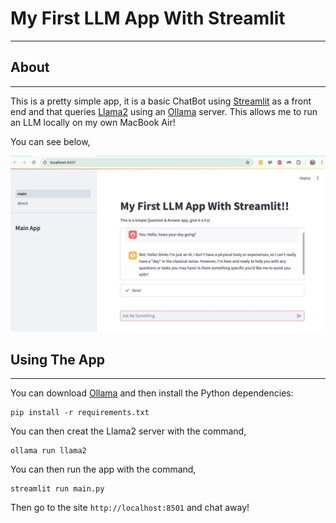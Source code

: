 # My First LLM App With Streamlit
----------------------------------

## About
---------
This is a pretty simple app, it is a basic ChatBot using [Streamlit](https://streamlit.io/) as a front end and that queries [Llama2](https://www.llama.com/llama2/) using an [Ollama](https://ollama.com/) server. This allows me to run an LLM locally on my own MacBook Air!

You can see below,

![images/chat.jpg](images/chat.jpg)

## Using The App
----------------
You can download [Ollama](https://ollama.com/) and then install the Python dependencies:

    pip install -r requirements.txt

You can then creat the Llama2 server with the command,

    ollama run llama2

You can then run the app with the command,

    streamlit run main.py

Then go to the site `http://localhost:8501` and chat away!
